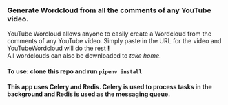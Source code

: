 ### Generate Wordcloud from all the comments of any YouTube video.
YouTube Worcloud allows anyone to easily create a Wordcloud from the comments of any YouTube video. Simply paste in the  URL for the video and YouTubeWordcloud will do the rest **!**  
All wordclouds can also be downloaded to *take home*.


#### To use: clone this repo and run `pipenv install`
#### This app uses Celery and Redis. Celery is used to process tasks in the background and Redis is used as the messaging queue.
